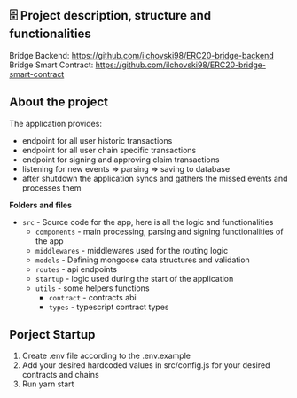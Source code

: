 ## 🗄 Project description, structure and functionalities

Bridge Backend: https://github.com/ilchovski98/ERC20-bridge-backend
Bridge Smart Contract: https://github.com/ilchovski98/ERC20-bridge-smart-contract

## About the project

The application provides:
  - endpoint for all user historic transactions
  - endpoint for all user chain specific transactions
  - endpoint for signing and approving claim transactions
  - listening for new events => parsing => saving to database
  - after shutdown the application syncs and gathers the missed events and processes them

**Folders and files**

- `src` - Source code for the app, here is all the logic and functionalities
  - `components` - main processing, parsing and signing functionalities of the app
  - `middlewares` - middlewares used for the routing logic
  - `models` - Defining mongoose data structures and validation
  - `routes` - api endpoints
  - `startup` - logic used during the start of the application
  - `utils` - some helpers functions
    - `contract` - contracts abi
    - `types` - typescript contract types

## Porject Startup
1. Create .env file according to the .env.example
2. Add your desired hardcoded values in src/config.js for your desired contracts and chains
3. Run yarn start
